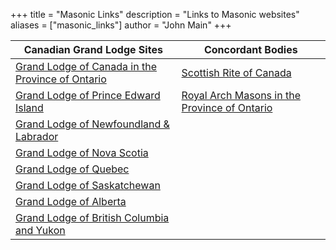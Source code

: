 +++
title = "Masonic Links"
description = "Links to Masonic websites"
aliases = ["masonic_links"]
author = "John Main"
+++

| **Canadian Grand Lodge Sites** | **Concordant Bodies** |
| ----------- | ----------- |
| [Grand Lodge of Canada in the Province of Ontario](https://ontariomasons.ca)| [Scottish Rite of Canada](https://scottishritecanada.ca/)|
| [Grand Lodge of Prince Edward Island](http://www.freemasonry.pe.ca)| [Royal Arch Masons in the Province of Ontario](http://www.royalarchmasons.on.ca/)|
| [Grand Lodge of Newfoundland & Labrador](http://www.glnl.ca)||
| [Grand Lodge of Nova Scotia](http://www.grandlodgens.org)||
| [Grand Lodge of Quebec](http://www.glquebec.org/)||
| [Grand Lodge of Saskatchewan](http://www.saskmasons.ca/)||
| [Grand Lodge of Alberta](http://www.freemasons.ab.ca/)||
| [Grand Lodge of British Columbia and Yukon](http://freemasonry.bcy.ca/)||
